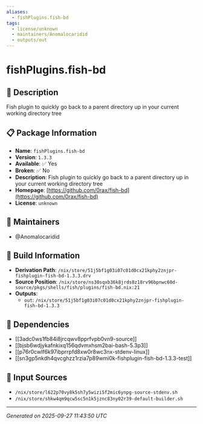 ```yaml
---
aliases:
  - fishPlugins.fish-bd
tags:
  - license/unknown
  - maintainers/Anomalocaridid
  - outputs/out
---
```


# fishPlugins.fish-bd

## 📝 Description

Fish plugin to quickly go back to a parent directory up in your current working directory tree

## 📋 Package Information

- **Name**: `fishPlugins.fish-bd`
- **Version**: `1.3.3`
- **Available**: ✅ Yes
- **Broken**: ✅ No
- **Description**: Fish plugin to quickly go back to a parent directory up in your current working directory tree
- **Homepage**: [https://github.com/0rax/fish-bd](https://github.com/0rax/fish-bd)
- **License**: `unknown`
## 👥 Maintainers

- @Anomalocaridid


## 🔧 Build Information

- **Derivation Path**: `/nix/store/51j5bf1g03i07c01d0cx21kphy2znjpr-fishplugin-fish-bd-1.3.3.drv`
- **Source Position**: `/nix/store/ns30sqxb36k8jrds8z18rv96bpnwc60d-source/pkgs/shells/fish/plugins/fish-bd.nix:21`
- **Outputs**:
  - `out`:  `/nix/store/51j5bf1g03i07c01d0cx21kphy2znjpr-fishplugin-fish-bd-1.3.3`

## 🔗 Dependencies

- [[3adc0ws1fb84i8jrcqwv8pprfvpb0vn9-source]]
- [[bjsb6wdjykafnkixq156qdvmxhsm2bai-bash-5.3p3]]
- [[p76r0cwlf6k97ibprrpfd8xw0r8wc3nx-stdenv-linux]]
- [[sn3gp5nkdh4qvcghzz1rzia7p89wmi0k-fishplugin-fish-bd-1.3.3-test]]

## 📁 Input Sources

- `/nix/store/l622p70vy8k5sh7y5wizi5f2mic6ynpg-source-stdenv.sh`
- `/nix/store/shkw4qm9qcw5sc5n1k5jznc83ny02r39-default-builder.sh`

---
*Generated on 2025-09-27 11:43:50 UTC*
